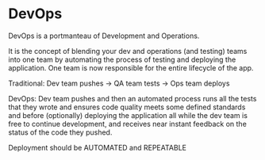# DevOps

DevOps is a portmanteau of Development and Operations.

It is the concept of blending your dev and operations (and testing) teams into one team by automating the process of testing and deploying the application. One team is now responsible for the entire lifecycle of the app.

Traditional: Dev team pushes -> QA team tests -> Ops team deploys

DevOps: Dev team pushes and then an automated process runs all the tests that they wrote and ensures code quality meets some defined standards and before (optionally) deploying the application all while the dev team is free to continue development, and receives near instant feedback on the status of the code they pushed.

Deployment should be AUTOMATED and REPEATABLE
